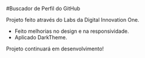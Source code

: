 #Buscador de Perfil do GitHub

Projeto feito através do Labs da Digital Innovation One.
- Feito melhorias no design e na responsividade.
- Aplicado DarkTheme.

Projeto continuará em desenvolvimento!
